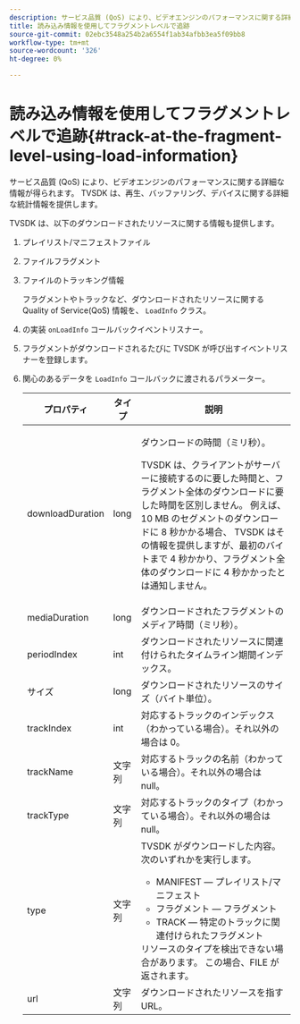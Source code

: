 ```yaml
---
description: サービス品質 (QoS) により、ビデオエンジンのパフォーマンスに関する詳細な情報が得られます。 TVSDK は、再生、バッファリング、デバイスに関する詳細な統計情報を提供します。
title: 読み込み情報を使用してフラグメントレベルで追跡
source-git-commit: 02ebc3548a254b2a6554f1ab34afbb3ea5f09bb8
workflow-type: tm+mt
source-wordcount: '326'
ht-degree: 0%

---
```


# 読み込み情報を使用してフラグメントレベルで追跡{#track-at-the-fragment-level-using-load-information}

サービス品質 (QoS) により、ビデオエンジンのパフォーマンスに関する詳細な情報が得られます。 TVSDK は、再生、バッファリング、デバイスに関する詳細な統計情報を提供します。

TVSDK は、以下のダウンロードされたリソースに関する情報も提供します。

1. プレイリスト/マニフェストファイル
1. ファイルフラグメント
1. ファイルのトラッキング情報

   フラグメントやトラックなど、ダウンロードされたリソースに関する Quality of Service(QoS) 情報を、 `LoadInfo` クラス。

1. の実装 `onLoadInfo` コールバックイベントリスナー。
1. フラグメントがダウンロードされるたびに TVSDK が呼び出すイベントリスナーを登録します。
1. 関心のあるデータを `LoadInfo` コールバックに渡されるパラメーター。

   <table id="table_06BD536A23AB4A73B510998426BAE143"> 
    <thead> 
      <tr> 
      <th colname="col01" class="entry"> プロパティ </th> 
      <th colname="col1" class="entry"> タイプ </th> 
      <th colname="col2" class="entry"> 説明 </th> 
      </tr> 
    </thead>
    <tbody> 
      <tr> 
      <td colname="col01"> <span class="codeph"> downloadDuration </span> </td> 
      <td colname="col1"> <span class="codeph"> long </span> </td> 
      <td colname="col2"> <p>ダウンロードの時間（ミリ秒）。 </p> <p>TVSDK は、クライアントがサーバーに接続するのに要した時間と、フラグメント全体のダウンロードに要した時間を区別しません。 例えば、10 MB のセグメントのダウンロードに 8 秒かかる場合、 TVSDK はその情報を提供しますが、最初のバイトまで 4 秒かかり、フラグメント全体のダウンロードに 4 秒かかったとは通知しません。 </p> </td> 
      </tr> 
      <tr> 
      <td colname="col01"> <span class="codeph"> mediaDuration </span> </td> 
      <td colname="col1"> <span class="codeph"> long </span> </td> 
      <td colname="col2"> ダウンロードされたフラグメントのメディア時間（ミリ秒）。 </td> 
      </tr> 
      <tr> 
      <td colname="col01"> <span class="codeph"> periodIndex </span> </td> 
      <td colname="col1"> <span class="codeph"> int </span> </td> 
      <td colname="col2"> ダウンロードされたリソースに関連付けられたタイムライン期間インデックス。 </td> 
      </tr> 
      <tr> 
      <td colname="col01"> <span class="codeph"> サイズ </span> </td> 
      <td colname="col1"> <span class="codeph"> long </span> </td> 
      <td colname="col2"> ダウンロードされたリソースのサイズ（バイト単位）。 </td> 
      </tr> 
      <tr> 
      <td colname="col01"> <span class="codeph"> trackIndex </span> </td> 
      <td colname="col1"> <span class="codeph"> int </span> </td> 
      <td colname="col2"> 対応するトラックのインデックス（わかっている場合）。それ以外の場合は 0。 </td> 
      </tr> 
      <tr> 
      <td colname="col01"> <span class="codeph"> trackName </span> </td> 
      <td colname="col1"> <span class="codeph"> 文字列 </span> </td> 
      <td colname="col2"> 対応するトラックの名前（わかっている場合）。それ以外の場合は null。 </td> 
      </tr> 
      <tr> 
      <td colname="col01"> <span class="codeph"> trackType </span> </td> 
      <td colname="col1"> <span class="codeph"> 文字列 </span> </td> 
      <td colname="col2"> 対応するトラックのタイプ（わかっている場合）。それ以外の場合は null。 </td> 
      </tr> 
      <tr> 
      <td colname="col01"> <span class="codeph"> type </span> </td> 
      <td colname="col1"> <span class="codeph"> 文字列 </span> </td> 
      <td colname="col2"> TVSDK がダウンロードした内容。 次のいずれかを実行します。 
      <ul id="ul_9C3BDEBD878544DA95C7FF81114F9B5C"> 
      <li id="li_A093552B492A44FD8B30785E465F6886">MANIFEST — プレイリスト/マニフェスト </li> 
      <li id="li_DEF9AC71AA564F9BB4C5D4E834432EE5">フラグメント — フラグメント </li> 
      <li id="li_57821F47B6F04CD38570BCE6447A01B8">TRACK — 特定のトラックに関連付けられたフラグメント </li> 
      </ul> リソースのタイプを検出できない場合があります。 この場合、FILE が返されます。 </td> 
      </tr> 
      <tr> 
      <td colname="col01"> <span class="codeph"> url </span> </td> 
      <td colname="col1"> <span class="codeph"> 文字列 </span> </td> 
      <td colname="col2"> ダウンロードされたリソースを指す URL。 </td> 
      </tr> 
    </tbody> 
   </table>
